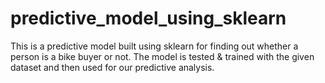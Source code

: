 # predictive_model_using_sklearn

This is a predictive model built using sklearn for finding out whether a person is a bike buyer or not. The model is tested & trained with the given dataset and then used for our predictive analysis.
